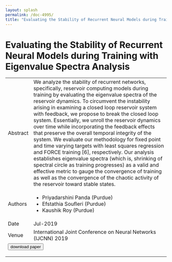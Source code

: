 ```yaml
---
layout: splash
permalink: /doc-4995/
title: "Evaluating the Stability of Recurrent Neural Models during Training with Eigenvalue Spectra Analysis"
---
```


# Evaluating the Stability of Recurrent Neural Models during Training with Eigenvalue Spectra Analysis

<table>
    <tbody>
    <tr>
        <td>Abstract</td>
        <td>We analyze the stability of recurrent networks, specifically, reservoir computing models during training by evaluating the eigenvalue spectra of the reservoir dynamics. To circumvent the instability arising in examining a closed loop reservoir system with feedback, we propose to break the closed loop system. Essentially, we unroll the reservoir dynamics over time while incorporating the feedback effects that preserve the overall temporal integrity of the system. We evaluate our methodology for fixed point and time varying targets with least squares regression and FORCE training [6], respectively. Our analysis establishes eigenvalue spectra (which is, shrinking of spectral circle as training progresses) as a valid and effective metric to gauge the convergence of training as well as the convergence of the chaotic activity of the reservoir toward stable states.</td>
    </tr>
    <tr>
        <td>Authors</td>
        <td>
            <ul>
                <li>Priyadarshini Panda (Purdue)</li>
                <li>Efstathia Soufleri (Purdue)</li>
                <li>Kaushik Roy (Purdue)</li>
            </ul>
        </td>
    </tr>
    <tr>
        <td>Date</td>
        <td>Jul-2019</td>
    </tr>
    <tr>
        <td>Venue</td>
        <td>International Joint Conference on Neural Networks (IJCNN) 2019</td>
    </tr>
        <tr>
            <td colspan="2">
                <form method="get" action="https://dais-ita.org/sites/default/files/4957.pdf">
                    <button type="submit">download paper</button>
                </form>
            </td>
        </tr>
    </tbody>
</table>

